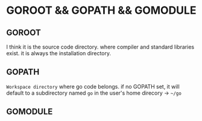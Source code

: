 # GOROOT && GOPATH && GOMODULE

## GOROOT
I think it is the source code directory.
where compiler and standard libraries exist.
it is always the installation directory.

## GOPATH
`Workspace directory` where go code belongs.
if no GOPATH set, it will default to a subdirectory
named `go` in the user's home direcory -> `~/go`

## GOMODULE
